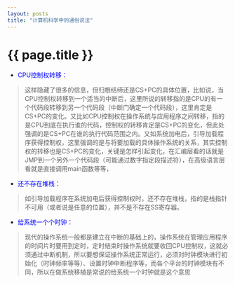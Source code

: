 ```yaml
---
layout: posts
title: "计算机科学中的通俗说法"
---
```


# {{ page.title }}
* <font color="blue">CPU控制权转移：</font>
>这样隐藏了很多的信息，但归根结缔还是CS+PC的具体位置，比如说，当CPU控制权转移到一个适当的中断后，这里所说的转移指的是CPU的有一个代码段转移到另一个代码段（中断门确定一个代码段），这里肯定是CS+PC的变化。又比如CPU控制权在操作系统与应用程序之间转移，指的是CPU到底在执行谁的代码，控制权的转移肯定是CS+PC的变化，但此处强调的是CS+PC在谁的执行代码范围之内。又如系统加电后，引导加载程序获得控制权，这里强调的是与将要加载的具体操作系统的关系，其实控制权的转移也是CS+PC的变化，关键是怎样引起变化，在汇编层看的话就是JMP到一个另外一个代码段（可能通过数字指定段描述符），在高级语言层看就是直接调用main函数等等，

* <font color="blue">还不存在堆栈：</font>
>如引导加载程序在系统加电后获得控制权时，还不存在堆栈，指的是栈指针不可用（或者说是任意的位置），并不是不存在SS寄存器。

* <font color="blue">给系统一个个时钟：</font>
>现代的操作系统一般都是建立在中断的基础上的，操作系统在管理应用程序的时间片时要用到定时，定时结束时操作系统就要收回CPU控制权，这就必须通过中断机制，所以要想保证操作系统正常运行，必须对时钟模块进行初始化（时钟频率等等）、设置时钟中断程序等，而各个平台的时钟模块有不同，所以在做系统移植是常说的给系统一个时钟就是这个意思